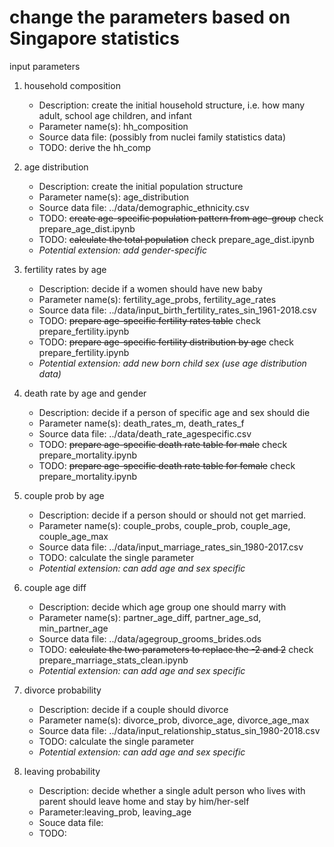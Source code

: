 
# change the parameters based on Singapore statistics

input parameters

1. household composition
   - Description: create the initial household structure, i.e. how many adult, school age children, and infant
   - Parameter name(s): hh_composition
   - Source data file: (possibly from nuclei family statistics data)
   - TODO: derive the hh_comp

2. age distribution
   - Description: create the initial population structure
   - Parameter name(s): age_distribution
   - Source data file: ../data/demographic_ethnicity.csv
   - TODO: ~~create age-specific population pattern from age-group~~  check prepare_age_dist.ipynb
   - TODO: ~~calculate the total population~~  check prepare_age_dist.ipynb
   - *Potential extension: add gender-specific*

3. fertility rates by age
   - Description: decide if a women should have new baby
   - Parameter name(s): fertility_age_probs, fertility_age_rates
   - Source data file: ../data/input_birth_fertility_rates_sin_1961-2018.csv
   - TODO: ~~prepare age-specific fertility rates table~~ check prepare_fertility.ipynb
   - TODO: ~~prepare age-specific fertility distribution by age~~ check prepare_fertility.ipynb
   - *Potential extension: add new born child sex (use age distribution data)*

4. death rate by age and gender
   - Description: decide if a person of specific age and sex should die
   - Parameter name(s): death_rates_m, death_rates_f
   - Source data file: ../data/death_rate_agespecific.csv
   - TODO: ~~prepare age-specific death rate table for male~~ check prepare_mortality.ipynb
   - TODO: ~~prepare age-specific death rate table for female~~ check prepare_mortality.ipynb

5. couple prob by age
   - Description: decide if a  person should or should not get married.
   - Parameter name(s): couple_probs, couple_prob, couple_age, couple_age_max
   - Source data file: ../data/input_marriage_rates_sin_1980-2017.csv
   - TODO: calculate the single parameter
   - *Potential extension: can add age and sex specific*

6. couple age diff
   - Description: decide which age group one should marry with
   - Parameter name(s): partner_age_diff, partner_age_sd, min_partner_age
   - Source data file: ../data/agegroup_grooms_brides.ods
   - TODO: ~~calculate the two parameters to replace the -2 and 2~~ check prepare_marriage_stats_clean.ipynb
   - *Potential extension: can add age and sex specific*

7. divorce probability
   - Description: decide if a couple should divorce
   - Parameter name(s): divorce_prob, divorce_age, divorce_age_max
   - Source data file: ../data/input_relationship_status_sin_1980-2018.csv
   - TODO: calculate the single parameter
   - *Potential extension: can add age and sex specific*

8. leaving probability
   - Description: decide whether a single adult person who lives with parent should leave home and stay by him/her-self 
   - Parameter:leaving_prob, leaving_age
   - Souce data file: 
   - TODO: 

